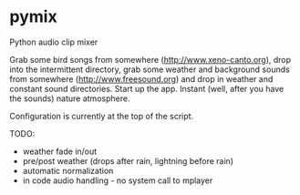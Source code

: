 pymix
=====

Python audio clip mixer

Grab some bird songs from somewhere (http://www.xeno-canto.org), drop into
the intermittent directory, grab some weather and background sounds from
somewhere (http://www.freesound.org) and drop in weather and constant sound
directories. Start up the app. Instant (well, after you have the sounds)
nature atmosphere.

Configuration is currently at the top of the script.

TODO:
* weather fade in/out
* pre/post weather (drops after rain, lightning before rain)
* automatic normalization
* in code audio handling - no system call to mplayer
